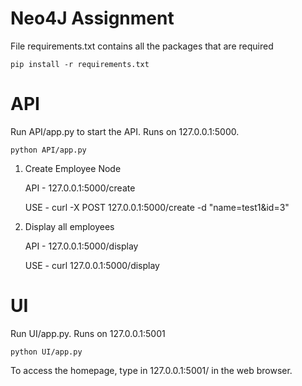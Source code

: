 Neo4J Assignment
==========================

File requirements.txt contains all the packages that are required
    
    pip install -r requirements.txt

API
===========================

Run API/app.py to start the API. Runs on 127.0.0.1:5000.

    python API/app.py

1. Create Employee Node

    API - 127.0.0.1:5000/create
    
    USE - curl -X POST 127.0.0.1:5000/create -d "name=test1&id=3" 

2. Display all employees

    API - 127.0.0.1:5000/display
    
    USE - curl 127.0.0.1:5000/display

UI
============================

Run UI/app.py. Runs on 127.0.0.1:5001

    python UI/app.py

To access the homepage, type in 127.0.0.1:5001/ in the web browser.
